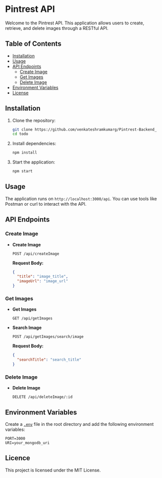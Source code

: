 # Pintrest API

Welcome to the Pintrest API. This application allows users to create, retrieve, and delete images through a RESTful API.

## Table of Contents

- [Installation](#installation)
- [Usage](#usage)
- [API Endpoints](#api-endpoints)
  - [Create Image](#create-image)
  - [Get Images](#get-images)
  - [Delete Image](#delete-image)
- [Environment Variables](#environment-variables)
- [License](#license)

## Installation

1. Clone the repository:

   ```sh
   git clone https://github.com/venkateshramkumarg/Pintrest-Backend_
   cd todo
   ```

2. Install dependencies:

   ```sh
   npm install
   ```

3. Start the application:
   ```sh
   npm start
   ```

## Usage

The application runs on `http://localhost:3000/api`. You can use tools like Postman or curl to interact with the API.

## API Endpoints

### Create Image

- **Create Image**
  ```http
  POST /api/createImage
  ```
  **Request Body:**
  ```json
  {
    "title": "image_title",
    "imageUrl": "image_url"
  }
  ```

### Get Images

- **Get Images**

  ```http
  GET /api/getImages
  ```

- **Search Image**
  ```http
  POST /api/getImages/search/image
  ```
  **Request Body:**
  ```json
  {
    "searchTitle": "search_title"
  }
  ```

### Delete Image

- **Delete Image**
  ```http
  DELETE /api/deleteImage/:id
  ```

## Environment Variables

Create a [`.env`](command:_github.copilot.openRelativePath?%5B%7B%22scheme%22%3A%22file%22%2C%22authority%22%3A%22%22%2C%22path%22%3A%22%2Fc%3A%2FVS%20CODE%2FNodeJS%2Ftodo%2F.env%22%2C%22query%22%3A%22%22%2C%22fragment%22%3A%22%22%7D%5D "c:\\VS CODE\\NodeJS\\todo.env") file in the root directory and add the following environment variables:

```env
PORT=3000
URI=your_mongodb_uri
```

## Licence

This project is licensed under the MIT License.
